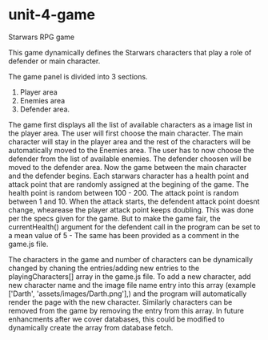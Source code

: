 # unit-4-game
Starwars RPG game

This game dynamically defines the Starwars characters that play a role of defender or main character. 

The game panel is divided into 3 sections. 

1. Player area 
2. Enemies area 
3. Defender area. 

The game first displays all the list of available characters as a image list in the player area. The user will first choose the main character. The main character will stay in the player area and the rest of the characters will be automatically moved to the Enemies area. The user has to now choose the defender from the list of available enemies. The defender choosen will be moved to the defender area. Now the game between the main character and the defender begins. Each starwars character has a health point and attack point that are randomly assigned at the begining of the game. The health point is random between 100 - 200. The attack point is random between 1 and 10. When the attack starts, the defendent attack point doesnt change, whearease the player attack point keeps doubling. This was done per the specs given for the game. But to make the game fair, the currentHealth() argument for the defendent call in the program can be set to a mean value of 5 - The same has been provided as a comment in the game.js file. 

The characters in the game and number of characters can be dynamically changed by chaning the entries/adding new entries to the playingCharacters[] array in the game.js file. To add a new character, add new character name and the image file name entry into this array (example ['Darth', 'assets/images/Darth.png'],) and the program will automatically render the page with the new character. Similarly characters can be removed from the game by removing the entry from this array. In future enhancments after we cover databases, this could be modified to dynamically create the array from database fetch. 
